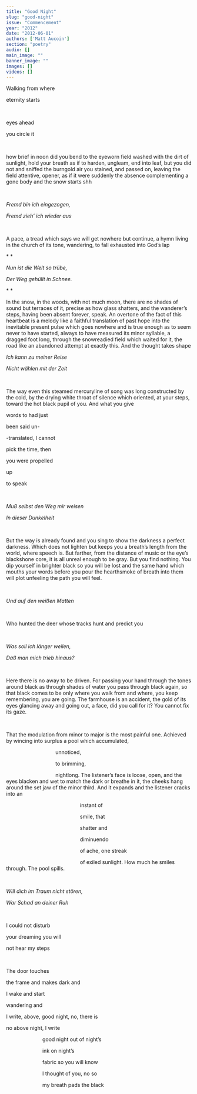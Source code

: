 ```yaml
---
title: "Good Night"
slug: "good-night"
issue: "Commencement"
year: "2012"
date: "2012-06-01"
authors: ['Matt Aucoin']
section: "poetry"
audio: []
main_image: ""
banner_image: ""
images: []
videos: []
---
```

Walking from where

eternity starts

 

eyes ahead 

 you circle it 

   

 how brief in noon did you bend to the eyeworn field washed with the dirt of sunlight, hold your breath as if to harden, ungleam, end into leaf, but you did not and sniffed the burngold air you stained, and passed on, leaving the field attentive, opener, as if it were suddenly the absence complementing a gone body and the snow starts shh 

   

 *Fremd bin ich eingezogen,* 

 *Fremd zieh’ ich wieder aus* 

   

 A pace, a tread which says we will get nowhere but continue, a hymn living in the church of its tone, wandering, to fall exhausted into God’s lap

 * *

 *Nun ist die Welt so trübe,*

 *Der Weg gehüllt in Schnee.*

 * *

 In the snow, in the woods, with not much moon, there are no shades of sound but terraces of it, precise as how glass shatters, and the wanderer’s steps, having been absent forever, speak. An overtone of the fact of this heartbeat is a melody like a faithful translation of past hope into the inevitable present pulse which goes nowhere and is true enough as to seem never to have started, always to have measured its minor syllable, a dragged foot long, through the snowreadied field which waited for it, the road like an abandoned attempt at exactly this. And the thought takes shape

  


 *Ich kann zu meiner Reise*

 *Nicht wählen mit der Zeit*

  

 The way even this steamed mercuryline of song was long constructed by the cold, by the drying white throat of silence which oriented, at your steps, toward the hot black pupil of you. And what you give

 words to had just

 been said un-

 -translated, I cannot

 pick the time, then

 you were propelled

 up

 to speak

  

 *Muß selbst den Weg mir weisen*

 *In dieser Dunkelheit*

  

 But the way is already found and you sing to show the darkness a perfect darkness. Which does not lighten but keeps you a breath’s length from the world, where speech is. But farther, from the distance of music or the eye’s blackshone core, it is all unreal enough to be gray. But you find nothing. You dip yourself in brighter black so you will be lost and the same hand which mouths your words before you pour the hearthsmoke of breath into them will plot unfeeling the path you will feel.

  

 *Und auf den weißen Matten*

  

 Who hunted the deer whose tracks hunt and predict you

  

 *Was soll ich länger weilen,*

 *Daß man mich trieb hinaus?*

  

 Here there is no away to be driven. For passing your hand through the tones around black as through shades of water you pass through black again, so that black comes to be only where you walk from and where, you keep remembering, you are going. The farmhouse is an accident, the gold of its eyes glancing away and going out, a face, did you call for it? You cannot fix its gaze.

  

 That the modulation from minor to major is the most painful one. Achieved by wincing into surplus a pool which accumulated,

                                   unnoticed,

                                   to brimming,

                                   nightlong. The listener’s face is loose, open, and the eyes blacken and wet to match the dark or breathe in it, the cheeks hang around the set jaw of the minor third. And it expands and the listener cracks into an

                                                    instant of

                                                    smile, that

                                                    shatter and

                                                    diminuendo

                                                    of ache, one streak

                                                    of exiled sunlight. How much he smiles through. The pool spills.

  

 *Will dich im Traum nicht stören,*

 *War Schad an deiner Ruh*

  

 I could not disturb

 your dreaming you will

 not hear my steps

  

 The door touches

 the frame and makes dark and

 I wake and start

 wandering and

 I write, above, good night, no, there is

 no above night, I write

                          good night out of night’s

                          ink on night’s

                          fabric so you will know

                          I thought of you, no so

                          my breath pads the black

  

  

  

  

  

  

  

  

  

  

  

